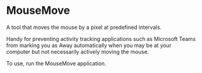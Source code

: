 # MouseMove

A tool that moves the mouse by a pixel at predefined intervals.

Handy for preventing activity tracking applications such as Microsoft Teams from marking you as Away automatically when you may be at your computer but not necessarily actively moving the mouse.

To use, run the MouseMove application.

